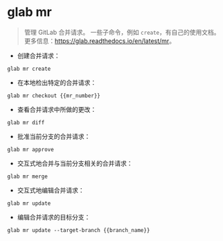 # glab mr

> 管理 GitLab 合并请求。
> 一些子命令，例如 `create`，有自己的使用文档。
> 更多信息：<https://glab.readthedocs.io/en/latest/mr>。

- 创建合并请求：

`glab mr create`

- 在本地检出特定的合并请求：

`glab mr checkout {{mr_number}}`

- 查看合并请求中所做的更改：

`glab mr diff`

- 批准当前分支的合并请求：

`glab mr approve`

- 交互式地合并与当前分支相关的合并请求：

`glab mr merge`

- 交互式地编辑合并请求：

`glab mr update`

- 编辑合并请求的目标分支：

`glab mr update --target-branch {{branch_name}}`